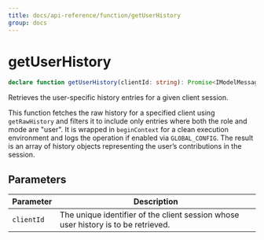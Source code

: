 ```yaml
---
title: docs/api-reference/function/getUserHistory
group: docs
---
```


# getUserHistory

```ts
declare function getUserHistory(clientId: string): Promise<IModelMessage<object>[]>;
```

Retrieves the user-specific history entries for a given client session.

This function fetches the raw history for a specified client using `getRawHistory` and filters it to include only entries where both the role
and mode are "user". It is wrapped in `beginContext` for a clean execution environment and logs the operation if enabled via `GLOBAL_CONFIG`.
The result is an array of history objects representing the user’s contributions in the session.

## Parameters

| Parameter | Description |
|-----------|-------------|
| `clientId` | The unique identifier of the client session whose user history is to be retrieved. |
